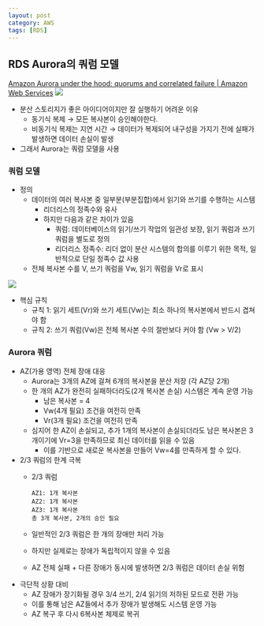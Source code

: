 ```yaml
---
layout: post
category: AWS
tags: [RDS]
---
```


## RDS Aurora의 쿼럼 모델
[Amazon Aurora under the hood: quorums and correlated failure | Amazon Web Services](https://aws.amazon.com/ko/blogs/database/amazon-aurora-under-the-hood-quorum-and-correlated-failure/)
![](https://velog.velcdn.com/images/leehjhjhj/post/e798d4f4-02f0-4ad0-b0ca-4e59f15ce5b0/image.png)


- 분산 스토리지가 좋은 아이디어이지만 잘 실행하기 어려운 이유
    - 동기식 복제 → 모든 복사본이 승인해야한다.
    - 비동기식 복제는 지연 시간 → 데이터가 복제되어 내구성을 가지기 전에 실패가 발생하면 데이터 손실이 발생
- 그래서 Aurora는 쿼럼 모델을 사용

### 쿼럼 모델

- 정의
    - 데이터의 여러 복사본 중 일부분(부분집합)에서 읽기와 쓰기를 수행하는 시스템
        - 리더리스의 정족수와 유사
        - 하지만 다음과 같은 차이가 있음
            - 쿼럼: 데이터베이스의 읽기/쓰기 작업의 일관성 보장, 읽기 쿼럼과 쓰기 쿼럼을 별도로 정의
            - 리더리스 정족수: 리더 없이 분산 시스템의 합의를 이루기 위한 목적, 일반적으로 단일 정족수 값 사용
    - 전체 복사본 수를 V, 쓰기 쿼럼을 Vw, 읽기 쿼럼을 Vr로 표시

![](https://velog.velcdn.com/images/leehjhjhj/post/b0b4d9b7-aeaf-4906-8e42-21f21293bb8e/image.png)


- 핵심 규칙
    - 규칙 1: 읽기 세트(Vr)와 쓰기 세트(Vw)는 최소 하나의 복사본에서 반드시 겹쳐야 함
    - 규칙 2: 쓰기 쿼럼(Vw)은 전체 복사본 수의 절반보다 커야 함 (Vw > V/2)

### Aurora 쿼럼

- AZ(가용 영역) 전체 장애 대응
    - Aurora는 3개의 AZ에 걸쳐 6개의 복사본을 분산 저장 (각 AZ당 2개)
    - 한 개의 AZ가 완전히 실패하더라도(2개 복사본 손실) 시스템은 계속 운영 가능
        - 남은 복사본 = 4
        - Vw(4개 필요) 조건을 여전히 만족
        - Vr(3개 필요) 조건을 여전히 만족
    - 심지어 한 AZ이 손실되고, 추가 1개의 복사본이 손실되더라도 남은 복사본은 3개이기에 Vr=3을 만족하므로 최신 데이터를 읽을 수 있음
        - 이를 기반으로 새로운 복사본을 만들어 Vw=4를 만족하게 할 수 있다.
- 2/3 쿼럼의 한계 극복
    - 2/3 쿼럼
        
        ```
        AZ1: 1개 복사본
        AZ2: 1개 복사본
        AZ3: 1개 복사본
        총 3개 복사본, 2개의 승인 필요
        ```
        
    - 일반적인 2/3 쿼럼은 한 개의 장애만 처리 가능
    - 하지만 실제로는 장애가 독립적이지 않을 수 있음
    - AZ 전체 실패 + 다른 장애가 동시에 발생하면 2/3 쿼럼은 데이터 손실 위험
- 극단적 상황 대비
    - AZ 장애가 장기화될 경우 3/4 쓰기, 2/4 읽기의 저하된 모드로 전환 가능
    - 이를 통해 남은 AZ들에서 추가 장애가 발생해도 시스템 운영 가능
    - AZ 복구 후 다시 6복사본 체제로 복귀